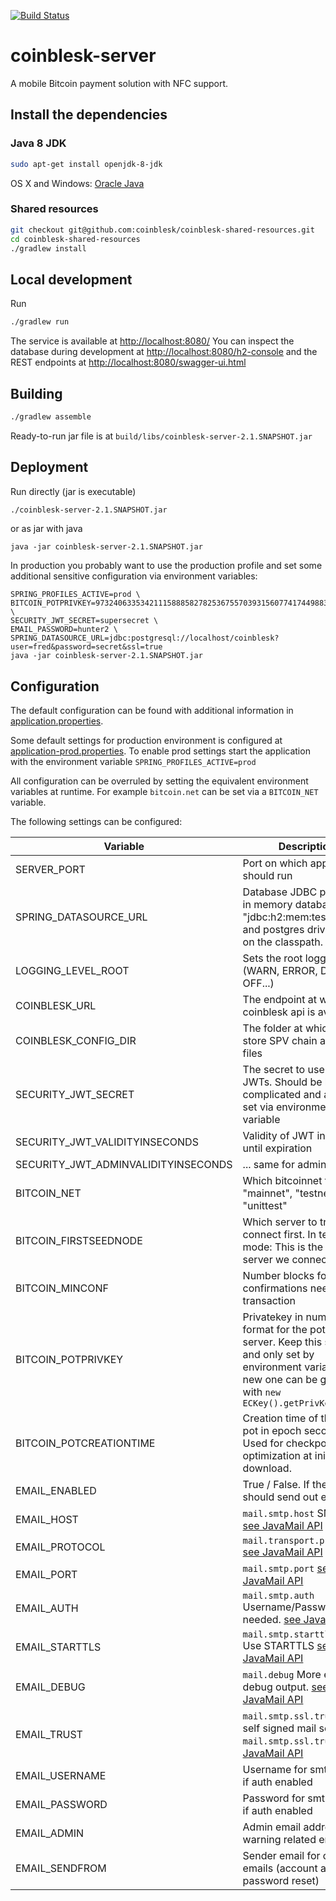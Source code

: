 [![Build Status](https://travis-ci.org/coinblesk/coinblesk-server.svg?branch=master)](https://travis-ci.org/coinblesk/coinblesk-server)


# coinblesk-server

A mobile Bitcoin payment solution with NFC support.

## Install the dependencies

### Java 8 JDK
```bash
sudo apt-get install openjdk-8-jdk
```

OS X and Windows: [Oracle Java](http://www.oracle.com/technetwork/java/javase/downloads/index.html)

### Shared resources

```bash
git checkout git@github.com:coinblesk/coinblesk-shared-resources.git
cd coinblesk-shared-resources
./gradlew install
```

## Local development

Run 
```bash
./gradlew run
```

The service is available at [http://localhost:8080/](http://localhost:8080)
You can inspect the database during development at 
[http://localhost:8080/h2-console](http://localhost:8080/h2-console) and the REST endpoints at 
[http://localhost:8080/swagger-ui.html](http://localhost:8080/swagger-ui.html)

## Building

```bash
./gradlew assemble
```
Ready-to-run jar file is at `build/libs/coinblesk-server-2.1.SNAPSHOT.jar`

## Deployment

Run directly (jar is executable)
```bash
./coinblesk-server-2.1.SNAPSHOT.jar
```

or as jar with java
```
java -jar coinblesk-server-2.1.SNAPSHOT.jar
```

In production you probably want to use the production profile and set some additional sensitive configuration via environment variables:
```
SPRING_PROFILES_ACTIVE=prod \
BITCOIN_POTPRIVKEY=97324063353421115888582782536755703931560774174498831848725083330146537953701 \
SECURITY_JWT_SECRET=supersecret \
EMAIL_PASSWORD=hunter2 \
SPRING_DATASOURCE_URL=jdbc:postgresql://localhost/coinblesk?user=fred&password=secret&ssl=true
java -jar coinblesk-server-2.1.SNAPSHOT.jar
```

## Configuration

The default configuration can be found with additional information in [application.properties](application.properties).

Some default settings for production environment is configured at [application-prod.properties](application-prod.properties).
To enable prod settings start the application with the environment variable `SPRING_PROFILES_ACTIVE=prod`

All configuration can be overruled by setting the equivalent environment variables at runtime. For example `bitcoin.net` can be set via a `BITCOIN_NET` variable.

The following settings can be configured:

| Variable                            | Description                                                                                                                                                              | Example                           |
|-------------------------------------|--------------------------------------------------------------------------------------------------------------------------------------------------------------------------|-----------------------------------|
| SERVER_PORT                         | Port on which application should run                                                                                                                                     | 8888                              |
| SPRING_DATASOURCE_URL               | Database JDBC path. For in memory database use "jdbc:h2:mem:testdb". h2 and postgres drivers are on the classpath.                                                       | jdbc:h2:mem:testdb                |
| LOGGING_LEVEL_ROOT                  | Sets the root logging level (WARN, ERROR, DEBUG, OFF...)                                                                                                                 | INFO                              |
| COINBLESK_URL                       | The endpoint at which coinblesk api is available                                                                                                                         | https://coinblesk.ch/             |
| COINBLESK_CONFIG_DIR                | The folder at which to store SPV chain and wallet files                                                                                                                  | /var/coinblesk                    |
| SECURITY_JWT_SECRET                 | The secret to use to sign JWTs. Should be long and complicated and always set via environment variable                                                                   | kI34jxqkrPxv8qYxaQpx98...         |
| SECURITY_JWT_VALIDITYINSECONDS      | Validity of JWT in seconds until expiration                                                                                                                              | 604800                            |
| SECURITY_JWT_ADMINVALIDITYINSECONDS | ... same for admin users                                                                                                                                                 | 3600                              |
| BITCOIN_NET                         | Which bitcoinnet to use: "mainnet", "testnet", "unittest"                                                                                                                | testnet                           |
| BITCOIN_FIRSTSEEDNODE               | Which server to try to connect first. In testnet mode: This is the only server we connect to.                                                                            | bitcoin4-fullnode.csg.uzh.ch      |
| BITCOIN_MINCONF                     | Number blocks for confirmations needed for a transaction                                                                                                                 | 1                                 |
| BITCOIN_POTPRIVKEY                  | Privatekey in number format for the pot of the server. Keep this secret and only set by environment variable. A new one can be generated with `new ECKey().getPrivKey()` | 973240633534211158885827803931... |
| BITCOIN_POTCREATIONTIME             | Creation time of the wallet pot in epoch seconds. Used for checkpointing optimization at initial chain download.                                                         | 1486638252                        |
| EMAIL_ENABLED                       | True / False. If the server should send out email.                                                                                                                       | True                              |
| EMAIL_HOST                          | `mail.smtp.host` SMTP host [see JavaMail API](https://javamail.java.net/nonav/docs/api/)                                                                                 | mail.office365.com                |
| EMAIL_PROTOCOL                      | `mail.transport.protocol` [see JavaMail API](https://javamail.java.net/nonav/docs/api/)                                                                                  | smtp                              |
| EMAIL_PORT                          | `mail.smtp.port` [see JavaMail API](https://javamail.java.net/nonav/docs/api/)                                                                                           | 587                               |
| EMAIL_AUTH                          | `mail.smtp.auth` Username/Password needed. [see JavaMail API](https://javamail.java.net/nonav/docs/api/)                                                                 | true                              |
| EMAIL_STARTTLS                      | `mail.smtp.starttls.enable` Use STARTTLS [see JavaMail API](https://javamail.java.net/nonav/docs/api/)                                                                   | true                              |
| EMAIL_DEBUG                         | `mail.debug` More email debug output. [see JavaMail API](https://javamail.java.net/nonav/docs/api/)                                                                      | false                             |
| EMAIL_TRUST                         | `mail.smtp.ssl.trust` Trust self signed mail servers. `mail.smtp.ssl.trust` [see JavaMail API](https://javamail.java.net/nonav/docs/api/)                                | false                             |
| EMAIL_USERNAME                      | Username for smtp server if auth enabled                                                                                                                                 | bob                               |
| EMAIL_PASSWORD                      | Password for smtp server if auth enabled                                                                                                                                 | supersecurepassword!              |
| EMAIL_ADMIN                         | Admin email address for warning related emails                                                                                                                           | admin@coinblesk.ch                |
| EMAIL_SENDFROM                      | Sender email for outgoing emails (account activation, password reset)                                                                                                    | info@coinblesk.ch                 |
